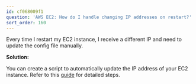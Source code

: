 ```yaml
---
id: cf068009f1
question: 'AWS EC2: How do I handle changing IP addresses on restart?'
sort_order: 160
---
```


Every time I restart my EC2 instance, I receive a different IP and need to update the config file manually.

**Solution:**

You can create a script to automatically update the IP address of your EC2 instance. Refer to this [guide](https://github.com/dimzachar/mlops-zoomcamp/blob/master/notes/Week_1/update_ssh_config.md) for detailed steps.